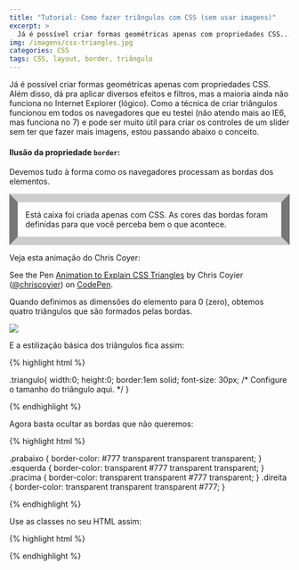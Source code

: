 ```yaml
---
title: "Tutorial: Como fazer triângulos com CSS (sem usar imagens)"
excerpt: >
  Já é possível criar formas geométricas apenas com propriedades CSS... dá pra aplicar diversos efeitos e filtros, mas a maioria ainda não funciona no IE (lógico). A técnica funcionou em todos os navegadores...
img: /imagens/css-triangles.jpg
categories: CSS
tags: CSS, layout, border, triângulo
---
```


Já é possível criar formas geométricas apenas com propriedades CSS. Além disso, dá pra aplicar diversos efeitos e filtros, mas a maioria ainda não funciona no Internet Explorer (lógico). Como a técnica de criar triângulos funcionou em todos os navegadores que eu testei (não atendo mais ao IE6, mas funciona no 7) e pode ser muito útil para criar os controles de um slider sem ter que fazer mais imagens, estou passando abaixo o conceito.

#### Ilusão da propriedade <code>border</code>:

Devemos tudo à forma como os navegadores processam as bordas dos elementos.

<div style="border:15px solid;border-color:#ccc #777;padding:1em;">Está caixa foi criada apenas com CSS. As cores das bordas foram definidas para que você perceba bem o que acontece.</div>

Veja esta animação do Chris Coyer:

<p data-height="380" data-theme-id="1572" data-slug-hash="lotjh" data-default-tab="result" data-user="chriscoyier" class='codepen'>See the Pen <a href='http://codepen.io/chriscoyier/pen/lotjh/'>Animation to Explain CSS Triangles</a> by Chris Coyier (<a href='http://codepen.io/chriscoyier'>@chriscoyier</a>) on <a href='http://codepen.io'>CodePen</a>.</p>
<script async src="//assets.codepen.io/assets/embed/ei.js"></script>

Quando definimos as dimensões do elemento para 0 (zero), obtemos quatro triângulos que são formados pelas bordas.

<img src="/imagens/triangle-example.gif" />

E a estilização básica dos triângulos fica assim:


{% highlight html %}

.triangulo{
   width:0;
   height:0;
   border:1em solid;
   font-size: 30px; /* Configure o tamanho do triângulo aqui. */
}

{% endhighlight %}


Agora basta ocultar as bordas que não queremos:


{% highlight html %}

.prabaixo { border-color: #777 transparent transparent transparent; }
.esquerda { border-color: transparent #777 transparent transparent; }
.pracima  { border-color: transparent transparent #777 transparent; }
.direita  { border-color: transparent transparent transparent #777; }

{% endhighlight %}


Use as classes no seu HTML assim:


{% highlight html %}

<div class="triangulo direita"></div>
<div class="triangulo esquerda"></div>
<div class="triangulo pracima"></div>
<div class="triangulo prabaixo"></div>

{% endhighlight %}
